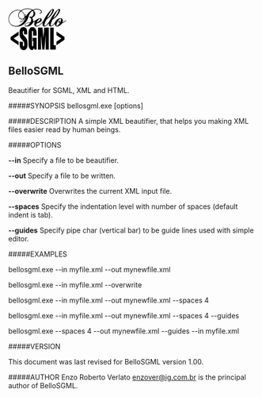 <!DOCTYPE html>
<html>
<body><svg
   xmlns:dc="http://purl.org/dc/elements/1.1/"
   xmlns:cc="http://creativecommons.org/ns#"
   xmlns:rdf="http://www.w3.org/1999/02/22-rdf-syntax-ns#"
   xmlns:svg="http://www.w3.org/2000/svg"
   xmlns="http://www.w3.org/2000/svg"
   xmlns:sodipodi="http://sodipodi.sourceforge.net/DTD/sodipodi-0.dtd"
   xmlns:inkscape="http://www.inkscape.org/namespaces/inkscape"
   id="svg2985"
   version="1.1"
   inkscape:version="0.48.4 r9939"
   width="117"
   height="85"
   sodipodi:docname="bellosgml.svg">
  <metadata
     id="metadata2991">
    <rdf:RDF>
      <cc:Work
         rdf:about="">
        <dc:format>image/svg+xml</dc:format>
        <dc:type
           rdf:resource="http://purl.org/dc/dcmitype/StillImage" />
        <dc:title />
      </cc:Work>
    </rdf:RDF>
  </metadata>
  <defs
     id="defs2989" />
  <sodipodi:namedview
     pagecolor="#ffffff"
     bordercolor="#666666"
     borderopacity="1"
     objecttolerance="10"
     gridtolerance="10"
     guidetolerance="10"
     inkscape:pageopacity="0"
     inkscape:pageshadow="2"
     inkscape:window-width="1280"
     inkscape:window-height="665"
     id="namedview2987"
     showgrid="false"
     inkscape:zoom="4.9199828"
     inkscape:cx="57.740586"
     inkscape:cy="44.811715"
     inkscape:window-x="-8"
     inkscape:window-y="-8"
     inkscape:window-maximized="1"
     inkscape:current-layer="svg2985"
     showguides="true"
     inkscape:guide-bbox="true" />
  <g
     id="g3013"
     transform="translate(-30.751247,-24.479521)">
    <path
       sodipodi:nodetypes="ssssscssssssssssssssscsssscssssssssssssssssssscssssssssssssscssssscsssscssssssssssssssscsscsssssssssssssssscssssssssssssssssscssssssssssssssssssssssssssssssscssscsssssssssssssssssssssss"
       style="fill:#000000"
       d="m 44.650253,61.498075 c -3.800951,-0.32709 -6.817592,-1.70553 -9.414952,-4.30213 -2.842,-2.84115 -3.977935,-5.81941 -3.987584,-10.45486 -0.01829,-8.78834 6.586069,-16.86533 15.199932,-18.58919 1.99402,-0.39905 5.349301,-0.17511 7.629567,0.50922 l 2.238782,0.67188 2.549077,-1.50866 c 3.226246,-1.90946 5.334136,-2.50051 9.538277,-2.67455 3.931996,-0.16278 6.368336,0.27179 9.301191,1.65903 2.32674,1.10055 2.253768,1.09909 4.975285,0.0991 2.670257,-0.98114 6.724982,-1.1333 9.355366,-0.35108 4.372839,1.3004 6.397984,3.00797 6.397984,5.39468 0,1.21083 -0.982312,2.44507 -2.549992,3.20397 -2.158987,1.04514 -3.044677,0.244 -0.920336,-0.83249 1.315331,-0.66653 2.239598,-1.65538 2.239598,-2.39611 0,-1.68788 -2.255782,-3.48319 -5.538288,-4.40777 -1.64097,-0.46221 -5.333774,-0.42127 -6.89209,0.0764 -1.946782,0.62174 -3.076827,1.16003 -3.076827,1.46562 0,0.15517 0.612481,0.92425 1.361065,1.70906 1.654909,1.735 2.318507,3.1113 2.325721,4.82353 0.01154,2.73749 -1.852328,5.52565 -4.905802,7.33863 -0.67797,0.40254 -1.234873,0.87403 -1.237561,1.04775 -0.0027,0.17373 0.265995,0.85042 0.597069,1.50377 0.612094,1.2079 1.367216,4.00987 1.367216,5.07321 0,0.32206 0.106968,0.65167 0.237703,0.73247 0.313288,0.19362 1.98843,-0.66371 3.823708,-1.95696 0.812282,-0.57238 1.587642,-1.08503 1.723022,-1.13921 0.135381,-0.0542 1.024101,-0.62421 1.974934,-1.26673 3.100902,-2.09543 6.606689,-2.80654 8.088779,-1.64073 1.840959,1.4481 1.778467,3.82229 -0.158528,6.02283 -1.178958,1.33937 -4.630296,3.11145 -7.320651,3.75878 -2.116258,0.50919 -2.402366,0.84832 -2.637475,3.1263 -0.175664,1.70202 0.115881,2.08527 1.586304,2.08527 2.294325,0 6.043728,-2.45573 10.158577,-6.65351 2.166066,-2.20973 2.561476,-2.79838 5.197286,-7.73738 3.88728,-7.28397 11.65498,-17.13168 15.04809,-19.07761 1.58102,-0.9067 2.46925,-0.94514 3.27276,-0.14163 1.16899,1.16899 0.61504,3.93381 -1.53107,7.64172 -2.97933,5.14748 -6.41656,8.83211 -11.37216,12.19068 -1.44393,0.97859 -1.64751,1.23227 -2.54772,3.17463 -3.07355,6.63177 -3.8494,10.35695 -2.15705,10.35695 2.82059,0 7.16011,-5.21142 12.19539,-14.64569 3.55674,-6.66404 11.01687,-16.1297 14.48546,-18.37964 1.75815,-1.14044 2.74972,-1.22477 3.61112,-0.30711 0.79964,0.85186 0.74732,2.4112 -0.15678,4.67253 -2.10594,5.26736 -7.17618,11.38334 -12.21918,14.73939 l -2.10064,1.39795 -1.29842,2.7537 c -2.25637,4.78537 -3.22416,8.477 -2.4628,9.39438 1.34481,1.6204 5.73012,-2.2528 9.32757,-8.23832 2.20715,-3.67232 6.21552,-6.4135 9.66319,-6.60831 0.92553,-0.0523 1.95276,-0.0273 2.28273,0.0555 0.91872,0.23059 2.13469,1.3738 2.63668,2.47893 0.5639,1.24141 0.60292,3.6758 0.079,4.92965 -0.211,0.50499 -0.3152,0.98661 -0.23155,1.07026 0.2692,0.2692 2.69019,-1.16111 4.73617,-2.79809 1.83636,-1.46928 2.77111,-1.92953 2.77111,-1.36443 0,0.84535 -4.73972,4.37387 -7.09215,5.27981 -0.71434,0.27509 -1.80127,1.15374 -3.32298,2.6862 -2.96778,2.98876 -5.57852,4.34855 -8.36573,4.35726 -2.27483,0.007 -4.3502,-2.36657 -4.3555,-4.98154 -7.4e-4,-0.37229 -0.0556,-0.6769 -0.12187,-0.6769 -0.0663,0 -0.9523,0.87064 -1.96895,1.93476 -2.41481,2.52755 -4.30711,3.58333 -6.44366,3.59514 -1.2837,0.007 -1.62095,-0.0866 -2.1855,-0.60698 -0.98973,-0.91234 -1.34106,-1.97891 -1.35551,-4.11504 l -0.013,-1.91554 -0.78108,0.98459 c -0.42959,0.54152 -1.53022,1.73783 -2.44583,2.65846 -3.22553,3.24322 -7.0114,4.07312 -8.57347,1.87939 -0.76816,-1.07878 -1.081992,-3.11177 -0.76136,-4.93204 0.14945,-0.84842 0.21964,-1.59467 0.15598,-1.65832 -0.0637,-0.0637 -1.086294,0.81855 -2.272534,1.96046 -4.582056,4.41085 -8.31371,6.32316 -11.260214,5.7704 -1.070686,-0.20087 -2.773517,-1.66032 -3.241517,-2.77823 -0.51513,-1.23049 -0.407884,-3.48898 0.259327,-5.46108 0.325004,-0.96063 0.543377,-1.7466 0.485272,-1.7466 -0.0581,0 -0.765143,0.33291 -1.571197,0.73981 -1.091063,0.55077 -1.585824,0.97533 -1.93622,1.66149 -2.475681,4.84798 -7.255688,7.70932 -12.915896,7.73152 -2.864255,0.0112 -3.852285,-0.71163 -3.852285,-2.8184 0,-2.84123 3.722012,-5.00931 9.513443,-5.54159 1.640697,-0.15079 1.942524,-0.25544 2.362626,-0.81916 0.6515,-0.87421 1.166457,-3.19257 1.141296,-5.13815 -0.02858,-2.2103 -0.230371,-2.81581 -0.966293,-2.89959 -1.633694,-0.186 -2.697518,-0.8314 -2.697518,-1.63654 0,-1.08283 2.215829,-1.51947 3.732038,-0.73541 l 0.753839,0.38983 1.214389,-1.31288 c 0.667913,-0.72208 1.513917,-1.92208 1.880007,-2.66667 0.57547,-1.17045 0.665284,-1.65539 0.663133,-3.58053 -0.0022,-1.89885 -0.0947,-2.40625 -0.628699,-3.44604 -0.832085,-1.62019 -1.354237,-1.67759 -2.837277,-0.3119 -1.728726,1.59195 -4.21201,4.89219 -5.001049,6.64632 -0.384377,0.85451 -1.167791,3.04899 -1.74092,4.87663 -1.327387,4.23285 -2.30086,6.25148 -4.273318,8.86126 -2.508777,3.3194 -5.550124,6.08741 -8.161692,7.42818 -4.197377,2.15493 -9.21716,3.08741 -14.276474,2.65203 z m 4.932744,-1.3498 c 5.458706,-1.40275 10.594442,-5.64741 13.614655,-11.25245 0.895507,-1.66192 2.321955,-5.36668 2.137397,-5.55123 -0.244391,-0.24439 -1.527713,1.47529 -2.489787,3.33638 -1.697832,3.28438 -5.00367,5.74144 -7.820457,5.81256 -0.961066,0.0243 -1.267146,-0.0548 -1.267146,-0.32715 0,-0.23791 0.456983,-0.45192 1.353804,-0.63398 1.797856,-0.36498 3.393658,-1.09819 4.495233,-2.06539 0.933176,-0.81934 2.051366,-2.41503 1.840274,-2.62612 -0.06624,-0.0662 -0.771166,-0.0164 -1.566491,0.11071 -1.459299,0.23327 -3.320759,0.0581 -4.5912,-0.43202 -1.130567,-0.43617 -3.036909,-2.41117 -3.655634,-3.78729 -0.486129,-1.0812 -0.846897,-1.555769 -0.849667,-3.733199 -0.0031,-2.39807 0.322632,-2.838611 1.050044,-4.374141 0.431184,-0.9102 1.289619,-2.19549 1.907633,-2.8562 0.618014,-0.66071 1.123662,-1.31623 1.123662,-1.45672 0,-0.52793 -2.113812,-1.11271 -4.43063,-1.22573 -4.825338,-0.23539 -8.684542,1.26662 -12.361322,4.81104 -3.531921,3.40479 -5.314601,6.79902 -5.910664,11.25396 -0.499184,3.73085 0.661166,8.14062 2.775792,10.54905 2.090326,2.38075 5.708977,4.26021 8.973322,4.66059 1.84106,0.2258 4.327778,0.13255 5.671182,-0.21267 z m 19.849642,-0.62675 c 0.584624,-0.29626 1.472416,-0.86082 1.972865,-1.2546 1.262267,-0.99322 3.23725,-3.66187 2.934261,-3.96486 -0.153984,-0.15398 -0.94363,-0.13547 -2.227304,0.0522 -4.225947,0.61791 -6.319383,1.68601 -7.048999,3.59648 l -0.44533,1.16609 0.708979,0.60984 c 0.607947,0.52293 0.875256,0.59014 1.875776,0.47164 0.641738,-0.076 1.645125,-0.38057 2.229752,-0.67682 z m 61.265011,0.0292 c 0.99833,-0.66819 2.73956,-2.62223 3.77331,-4.23446 l 0.42018,-0.65533 -1.09221,-0.75146 c -1.18206,-0.81328 -1.39759,-1.16267 -1.39759,-2.26558 0,-1.37733 1.65644,-2.22659 2.56695,-1.31609 0.5321,0.5321 0.48454,1.07739 -0.15316,1.75619 -0.49722,0.52926 -0.50847,0.60626 -0.14216,0.97257 0.64015,0.64015 1.05803,0.24429 1.77179,-1.67845 0.84606,-2.27915 1.11397,-4.87443 0.55138,-5.34134 -1.00093,-0.83069 -3.139,0.64803 -5.06592,3.50368 -2.82856,4.19186 -4.46609,8.63987 -3.8101,10.34934 0.23487,0.61206 1.3819,0.46117 2.57753,-0.33907 z m -40.562096,-6.68893 c 1.564861,-0.79315 4.507402,-3.89028 4.881079,-5.1375 0.512166,-1.70946 -0.244767,-2.36978 -1.695402,-1.479 -1.594658,0.97922 -5.339889,7.14176 -4.340344,7.14176 0.06509,0 0.584693,-0.23637 1.154667,-0.52526 z m -28.862159,-7.49729 c 1.384043,-0.81045 1.818879,-1.63774 1.920705,-3.65422 0.11016,-2.18145 -0.389583,-4.11038 -1.566319,-6.04575 -1.271782,-2.09169 -4.201491,-4.67677 -5.300248,-4.67677 -0.659165,0 -2.899434,2.62417 -3.730226,4.36946 -1.332205,2.79862 -1.133333,5.82807 0.533655,8.12928 1.344427,1.85593 2.975098,2.56734 5.583629,2.43597 1.150819,-0.058 2.033661,-0.25047 2.558804,-0.55797 z m 49.973315,-2.03565 c 2.99682,-2.67102 7.04383,-8.89787 8.33069,-12.81781 0.81042,-2.46867 0.61347,-3.41196 -0.55282,-2.64778 -1.18329,0.77532 -5.17767,7.21734 -7.94718,12.81698 -2.11789,4.28214 -2.0934,4.66533 0.16931,2.64861 z m 13.38691,-0.83377 c 3.63148,-3.6851 7.78186,-10.81392 7.85545,-13.49277 0.0226,-0.82285 -0.0736,-1.32458 -0.2668,-1.39221 -0.87589,-0.30648 -4.85287,5.79558 -8.37767,12.85428 -2.42603,4.8583 -2.30483,5.17023 0.78902,2.0307 z m -48.73875,0.57962 c 0.0749,-0.12119 -0.04518,-0.28995 -0.26685,-0.37501 -0.479209,-0.18389 -0.691409,-0.0323 -0.46577,0.33285 0.197823,0.32008 0.548389,0.34026 0.73262,0.0422 z m -10.792202,-2.39642 c 0.106862,-0.56962 0.0096,-1.38805 -0.277968,-2.33763 -0.526694,-1.73955 -0.24747,-2.37544 0.58074,-1.32255 0.467288,0.59406 0.667541,1.41348 0.842216,3.44628 0.0606,0.70525 0.100947,0.67207 0.897763,-0.73844 2.544981,-4.50507 5.993919,-7.98886 10.493442,-10.59951 0.662257,-0.38424 0.271101,-0.80925 -1.453805,-1.57963 -3.913669,-1.74792 -9.063057,-1.89377 -13.560366,-0.38407 -2.109477,0.70812 -4.89871,2.30307 -4.975062,2.84485 -0.02828,0.20065 0.676139,0.96404 1.565365,1.69643 2.832037,2.33252 4.623124,5.34138 4.920163,8.2654 0.06891,0.67837 0.17054,1.37888 0.225839,1.55669 0.167628,0.53899 0.567192,0.0822 0.741673,-0.84782 z"
       id="path3816"
       inkscape:connector-curvature="0" />
    <path
       id="path3011"
       d="m 61.09375,62.84375 c -1.67814,4.5e-5 -3.126625,0.460686 -4.3125,1.34375 -1.185884,0.883152 -2.031093,2.090367 -2.5625,3.65625 -0.53141,1.565963 -0.812501,4.050768 -0.8125,7.4375 -10e-7,2.348918 0.187716,4.269979 0.5625,5.78125 0.374781,1.511325 0.866932,2.706728 1.4375,3.5625 0.570562,0.855819 1.743549,2.231345 3.5,4.125 1.756438,1.875486 2.833739,3.198845 3.28125,4 0.436305,0.801185 0.65624,2.521207 0.65625,5.125 -1e-5,1.183557 -0.114415,2.05538 -0.34375,2.65625 -0.229355,0.60088 -0.561382,0.90626 -1.03125,0.90625 -0.469886,1e-5 -0.815413,-0.24532 -1,-0.71875 -0.184602,-0.47341 -0.281258,-1.530524 -0.28125,-3.1875 l 0,-5.375 -6.5625,0 0,2.90625 c -10e-7,3.313944 0.211059,5.85362 0.625,7.65625 0.413937,1.80264 1.288084,3.30341 2.625,4.46875 1.336907,1.16534 2.953046,1.75 4.84375,1.75 1.722873,0 3.233481,-0.52068 4.53125,-1.53125 1.297741,-1.01057 2.171888,-2.25691 2.625,-3.75 0.453079,-1.49309 0.687483,-3.818684 0.6875,-6.96875 -1.7e-5,-4.33359 -0.402075,-7.457929 -1.21875,-9.40625 -0.816706,-1.948279 -2.79381,-4.459167 -5.9375,-7.5 -1.096389,-1.05606 -1.765069,-1.940924 -2,-2.6875 -0.246134,-0.746514 -0.375007,-1.868835 -0.375,-3.34375 -7e-6,-1.147096 0.09434,-1.998002 0.3125,-2.5625 0.218149,-0.564424 0.543615,-0.843712 0.96875,-0.84375 0.391555,3.8e-5 0.675927,0.206244 0.84375,0.625 0.167804,0.41883 0.24999,1.376778 0.25,2.90625 l 0,3.28125 6.5625,0 0,-1.75 c -1.6e-5,-3.514191 -0.205483,-6.002933 -0.625,-7.46875 -0.419549,-1.465737 -1.270352,-2.659911 -2.5625,-3.625 -1.292175,-0.965002 -2.852751,-1.468705 -4.6875,-1.46875 z"
       style="font-size:43.84550095px;font-style:normal;font-weight:normal;line-height:125%;letter-spacing:0px;word-spacing:0px;fill:#000000;fill-opacity:1;stroke:none;font-family:Sans"
       inkscape:connector-curvature="0" />
    <path
       id="path3009"
       d="m 79.5625,62.84375 c -2.103267,4.5e-5 -3.83053,0.813057 -5.15625,2.40625 -1.325728,1.593279 -2.126563,3.338154 -2.40625,5.25 -0.27969,1.911921 -0.406251,4.994427 -0.40625,9.21875 l 0,13.125 c -10e-7,3.04082 0.05325,5.323356 0.1875,6.84375 0.134249,1.52041 0.494245,2.95991 1.03125,4.34375 0.537,1.38384 1.308897,2.56227 2.34375,3.5 1.034843,0.93773 2.157862,1.40625 3.34375,1.40625 0.995683,0 1.860955,-0.34843 2.59375,-1.03125 0.732773,-0.68282 1.331423,-1.69687 1.8125,-3.0625 L 83.5625,108 88,108 l 0,-23.75 -8.28125,0 0,6.71875 1.4375,0 0,5.25 c -1.1e-5,2.057562 -0.09667,3.44613 -0.28125,4.15625 -0.184605,0.71014 -0.516632,1.06251 -1.03125,1.0625 -0.469886,1e-5 -0.780883,-0.3093 -0.9375,-0.9375 -0.156634,-0.628183 -0.250008,-1.921522 -0.25,-3.90625 l 0,-21.21875 c -8e-6,-2.25781 0.09337,-3.672461 0.25,-4.21875 0.156617,-0.546215 0.438676,-0.812462 0.875,-0.8125 0.50343,3.8e-5 0.834489,0.300242 0.96875,0.9375 0.13424,0.637331 0.187489,2.219063 0.1875,4.75 l 0,4.03125 7.0625,0 0,-1.90625 c -1.8e-5,-3.623444 -0.211078,-6.409683 -0.625,-8.3125 -0.413956,-1.902741 -1.291384,-3.522368 -2.65625,-4.90625 -1.364895,-1.383796 -3.086564,-2.093705 -5.15625,-2.09375 z"
       style="font-size:43.84550095px;font-style:normal;font-weight:normal;line-height:125%;letter-spacing:0px;word-spacing:0px;fill:#000000;fill-opacity:1;stroke:none;font-family:Sans"
       inkscape:connector-curvature="0" />
    <path
       id="path3007"
       d="m 90.71875,63.78125 0,44.21875 6.1875,0 0,-29.15625 L 99.5,108 l 4.375,0 2.46875,-29.84375 0,29.84375 6.1875,0 0,-44.21875 -9.21875,0 -1.625,20.65625 -0.96875,-11.25 c -0.30208,-3.60523 -0.57526,-6.747778 -0.84375,-9.40625 l -9.15625,0 z"
       style="font-size:43.84550095px;font-style:normal;font-weight:normal;line-height:125%;letter-spacing:0px;word-spacing:0px;fill:#000000;fill-opacity:1;stroke:none;font-family:Sans"
       inkscape:connector-curvature="0" />
    <path
       id="path3005"
       d="m 115.375,63.78125 0,44.21875 11.34375,0 0,-8.84375 -4.28125,0 0,-35.375 -7.0625,0 z"
       style="font-size:43.84550095px;font-style:normal;font-weight:normal;line-height:125%;letter-spacing:0px;word-spacing:0px;fill:#000000;fill-opacity:1;stroke:none;font-family:Sans"
       inkscape:connector-curvature="0" />
    <path
       id="path3003"
       d="m 51.5,71.6875 -16.125,10.96875 0,5.53125 16.125,10.96875 0,-7.25 -9.96875,-6.5 L 51.5,78.875 l 0,-7.1875 z"
       style="font-size:43.84550095px;font-style:normal;font-weight:normal;line-height:125%;letter-spacing:0px;word-spacing:0px;fill:#000000;fill-opacity:1;stroke:none;font-family:Sans"
       inkscape:connector-curvature="0" />
    <path
       id="text3830"
       d="m 128.125,71.6875 0,7.21875 9.96875,6.5 -9.96875,6.53125 0,7.21875 16.15625,-11 0,-5.5625 L 128.125,71.6875 z"
       style="font-size:43.84550095px;font-style:normal;font-weight:normal;line-height:125%;letter-spacing:0px;word-spacing:0px;fill:#000000;fill-opacity:1;stroke:none;font-family:Sans"
       inkscape:connector-curvature="0" />
  </g>
</svg></body>
</html>

BelloSGML
---------
Beautifier for SGML, XML and HTML.

#####SYNOPSIS
bellosgml.exe [options]

#####DESCRIPTION
A simple XML beautifier, that helps you making XML files easier read by human beings.

#####OPTIONS

__--in__ Specify a file to be beautifier.

__--out__ Specify a file to be written.

__--overwrite__ Overwrites the current XML input file.

__--spaces__ Specify the indentation level with number of spaces (default indent is tab).

__--guides__ Specify pipe char (vertical bar) to be guide lines used with simple editor.

#####EXAMPLES

bellosgml.exe --in myfile.xml --out mynewfile.xml

bellosgml.exe --in myfile.xml --overwrite

bellosgml.exe --in myfile.xml --out mynewfile.xml --spaces 4

bellosgml.exe --in myfile.xml --out mynewfile.xml --spaces 4 --guides

bellosgml.exe --spaces 4 --out mynewfile.xml --guides --in myfile.xml

#####VERSION

This document was last revised for BelloSGML version 1.00.  

#####AUTHOR
Enzo Roberto Verlato <enzover@ig.com.br> is the principal author of BelloSGML.